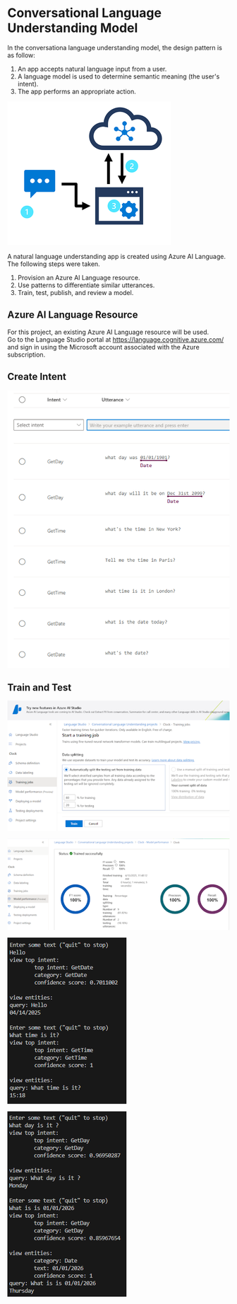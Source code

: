 # Conversational Language Understanding Model

In the conversationa language understanding model, the design pattern is as follow:
<ol>
<li>An app accepts natural language input from a user.</li>
<li>A language model is used to determine semantic meaning (the user's intent).</li>
<li>The app performs an appropriate action.</li>
</ol>
<p><img src="https://github.com/tipros/Portfolio/blob/main/Projects/Azure/Images/Text/language-understanding-app.png"/></p>

A natural language understanding app is created using Azure AI Language. The following steps were taken.
<ol>
  <li>Provision an Azure AI Language resource.</li>
  <li>Use patterns to differentiate similar utterances.</li>
  <li>Train, test, publish, and review a model.</li>
</ol>

## Azure AI Language Resource
For this project, an existing Azure AI Language resource will be used.
</br>
Go to the Language Studio portal at https://language.cognitive.azure.com/ and sign in using the Microsoft account associated with the Azure subscription.

## Create Intent
<p><img src="https://github.com/tipros/Portfolio/blob/main/Projects/Azure/Images/Text/langauge-label-itentlist.png"/></p>

## Train and Test
<p><img src="https://github.com/tipros/Portfolio/blob/main/Projects/Azure/Images/Text/language-train.png"/></p>
<p><img src="https://github.com/tipros/Portfolio/blob/main/Projects/Azure/Images/Text/language-trained.png"/></p>
<p><img src="https://github.com/tipros/Portfolio/blob/main/Projects/Azure/Images/Text/vscode-clock-console-01.png"/></p>
<p><img src="https://github.com/tipros/Portfolio/blob/main/Projects/Azure/Images/Text/vscode-clock-console-02.png"/></p>
